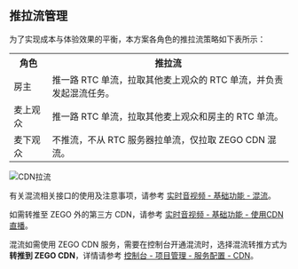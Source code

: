 ## 推拉流管理

为了实现成本与体验效果的平衡，本方案各角色的推拉流策略如下表所示：

<table>
  <colgroup>
    <col>
    <col>
  </colgroup>
<tbody><tr>
<th>角色</th>
<th>推拉流</th>
</tr>
<tr>
<td>房主</td>
<td>推一路 RTC 单流，拉取其他麦上观众的 RTC 单流，并负责发起混流任务。</td>
</tr>
<tr>
<td>麦上观众</td>
<td>推一路 RTC 单流，拉取其他麦上观众和房主的 RTC 单流。</td>
</tr>
<tr>
<td>麦下观众</td>
<td>不推流，不从 RTC 服务器拉单流，仅拉取 ZEGO CDN 混流。</td>
</tr>
</tbody></table>


![CDN拉流](https://doc-media.zego.im/sdk-doc/Pics/Common/ZegoExpressEngine/mixed_flow.png)

有关混流相关接口的使用及注意事项，请参考 [实时音视频 - 基础功能 - 混流](!ExpressVideoSDK-Other_Functions/Mixer)。    

如需转推至 ZEGO 外的第三方 CDN，请参考 [实时音视频 - 基础功能 - 使用CDN直播](!ExpressVideoSDK-Publisher_Player_Advanced/RelayToCDN)。

<div class='mk-warning'>

混流如需使用 ZEGO CDN 服务，需要在控制台开通混流时，选择混流转推方式为 **转推到 ZEGO CDN**，详情请参考 [控制台 - 项目管理 - 服务配置 - CDN](#14214)。
</div>
